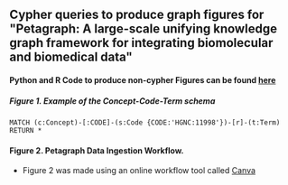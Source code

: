 ## Cypher queries to produce graph figures for "Petagraph: A large-scale unifying knowledge graph framework for integrating biomolecular and biomedical data"
#### Python and R Code to produce non-cypher Figures can be found [here](https://github.com/TaylorResearchLab/Petagraph/tree/main/scripts/code)

##### Figure 1. Example of the Concept-Code-Term schema
```
MATCH (c:Concept)-[:CODE]-(s:Code {CODE:'HGNC:11998'})-[r]-(t:Term)
RETURN * 
```

#### Figure 2. Petagraph Data Ingestion Workflow. 
- Figure 2 was made using an online workflow tool called [Canva](https://www.canva.com)


